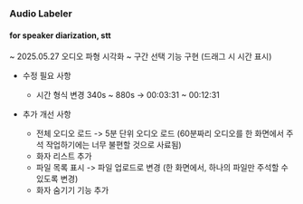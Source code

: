 ### Audio Labeler 
#### for speaker diarization, stt 

~ 2025.05.27 
오디오 파형 시각화 ~ 구간 선택 기능 구현 (드래그 시 시간 표시)
* 수정 필요 사항
  - 시간 형식 변경  340s ~ 880s -> 00:03:31 ~ 00:12:31

* 추가 개선 사항 
  - 전체 오디오 로드 -> 5분 단위 오디오 로드 (60분짜리 오디오를 한 화면에서 주석 작업하기에는 너무 불편할 것으로 사료됨)
  - 화자 리스트 추가
  - 파일 목록 표시  -> 파일 업로드로 변경 (한 화면에서, 하나의 파일만 주석할 수 있도록 변경)
  - 화자 숨기기 기능 추가 
